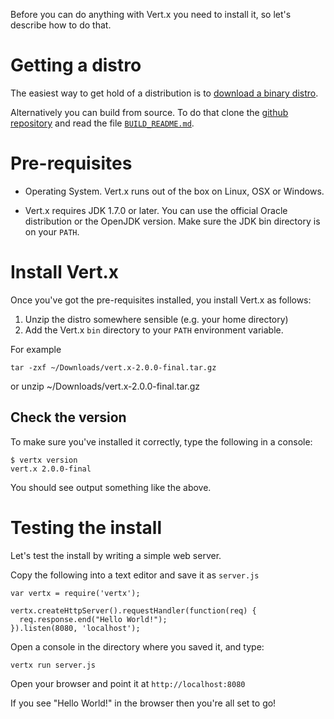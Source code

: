 <!--
This work is licensed under the Creative Commons Attribution-ShareAlike 3.0 Unported License.
To view a copy of this license, visit http://creativecommons.org/licenses/by-sa/3.0/ or send
a letter to Creative Commons, 444 Castro Street, Suite 900, Mountain View, California, 94041, USA.
-->

Before you can do anything with Vert.x you need to install it, so let's describe how to do that.

# Getting a distro

The easiest way to get hold of a distribution is to [download a binary distro](downloads.html).

Alternatively you can build from source. To do that clone the [github repository](https://github.com/vert-x/vert.x)
and read the file [`BUILD_README.md`](https://github.com/vert-x/vert.x/blob/master/BUILD_README.md).

# Pre-requisites

* Operating System. Vert.x runs out of the box on Linux, OSX or Windows.

* Vert.x requires JDK 1.7.0 or later. You can use the official Oracle distribution or the OpenJDK version. Make sure the JDK bin directory is on your `PATH`.

# Install Vert.x

Once you've got the pre-requisites installed, you install Vert.x as follows:

1. Unzip the distro somewhere sensible (e.g. your home directory)
2. Add the Vert.x `bin` directory to your `PATH` environment variable.

For example

    tar -zxf ~/Downloads/vert.x-2.0.0-final.tar.gz

or
    unzip ~/Downloads/vert.x-2.0.0-final.tar.gz

## Check the version

To make sure you've installed it correctly, type the following in a console:

    $ vertx version
    vert.x 2.0.0-final

You should see output something like the above.

# Testing the install

Let's test the install by writing a simple web server.

Copy the following into a text editor and save it as `server.js`

    var vertx = require('vertx');

    vertx.createHttpServer().requestHandler(function(req) {
      req.response.end("Hello World!");
    }).listen(8080, 'localhost');

Open a console in the directory where you saved it, and type:

    vertx run server.js

Open your browser and point it at `http://localhost:8080`

If you see "Hello World!" in the browser then you're all set to go!
